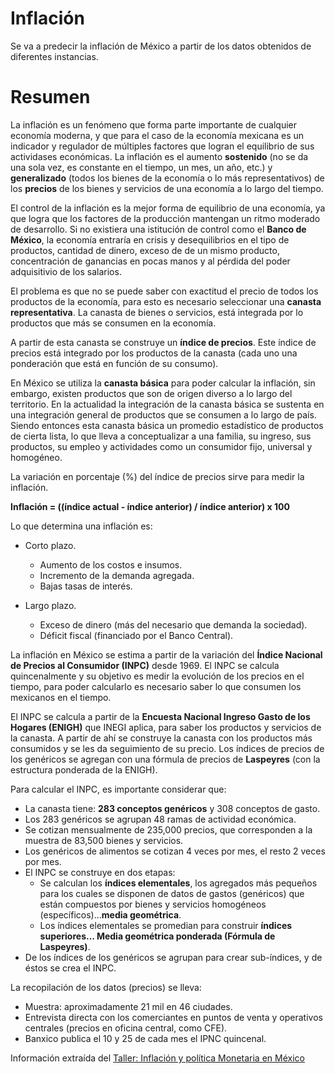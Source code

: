 # **Inflación**
Se va a predecir la inflación de México a partir de los datos obtenidos de diferentes instancias.

# **Resumen**

La inflación es un fenómeno que forma parte importante de cualquier economía moderna, y que para el caso de la economía mexicana es un indicador y regulador de múltiples factores que logran el equilibrio de sus actividases económicas. La inflación es el aumento **sostenido** (no se da una sola vez, es constante en el tiempo, un mes, un año, etc.) y **generalizado** (todos los bienes de la economía o lo más representativos) de los **precios** de los bienes y servicios de una economía a lo largo del tiempo.

El control de la inflación es la mejor forma de equilibrio de una economía, ya que logra que los factores de la producción mantengan un ritmo moderado de desarrollo. Si no existiera una istitución de control como el **Banco de México**, la economía entraría en crisis y desequilibrios en el tipo de productos, cantidad de dinero, exceso de de un mismo producto, concentración de ganancias en pocas manos y al pérdida del poder adquisitivio de los salarios.

El problema es que no se puede saber con exactitud el precio de todos los productos de la economía, para esto es necesario seleccionar una **canasta representativa**. La canasta de bienes o servicios, está integrada por lo productos que más se consumen en la economía.

A partir de esta canasta se construye un **índice de precios**. Este índice de precios está integrado por los productos de la canasta (cada uno una ponderación que está en función de su consumo).

En México se utiliza la **canasta básica** para poder calcular la inflación, sin embargo, existen productos que son de origen diverso a lo largo del territorio. En la actualidad la integración de la canasta básica se sustenta en una integración general de productos que se consumen a lo largo de país. Siendo entonces esta canasta básica un promedio estadístico de productos de cierta lista, lo que lleva a conceptualizar a una familia, su ingreso, sus productos, su empleo y actividades como un consumidor fijo, universal y homogéneo.


La variación en porcentaje (%) del índice de precios sirve para medir la inflación.

**Inflación = ((índice actual - índice anterior) / índice anterior) x 100**

Lo que determina una inflación es:
* Corto plazo.
    - Aumento de los costos e insumos.
    - Incremento de la demanda agregada.
    - Bajas tasas de interés.

* Largo plazo.
    - Exceso de dinero (más del necesario que demanda la sociedad).
    - Déficit fiscal (financiado por el Banco Central).

La inflación en México se estima a partir de la variación del **Índice Nacional de Precios al Consumidor (INPC)** desde 1969. El INPC se calcula quincenalmente y su objetivo es medir la evolución de los precios en el tiempo, para poder calcularlo es necesario saber lo que consumen los mexicanos en el tiempo.

El INPC se calcula a partir de la **Encuesta Nacional Ingreso Gasto de los Hogares (ENIGH)** que INEGI aplica, para saber los productos y servicios de la canasta. A partir de ahí se construye la canasta con los productos más consumidos y se les da seguimiento de su precio. Los índices de precios de los genéricos se agregan con una fórmula de precios de **Laspeyres** (con la estructura ponderada de la ENIGH).

Para calcular el INPC, es importante considerar que:
 * La canasta tiene: **283 conceptos genéricos** y 308 conceptos de gasto.
 * Los 283 genéricos se agrupan 48 ramas de actividad económica.
 * Se cotizan mensualmente de 235,000 precios, que corresponden a la muestra de 83,500 bienes y servicios.
 * Los genéricos de alimentos se cotizan 4 veces por mes, el resto 2 veces por mes.
 * El INPC se construye en dos etapas:
   - Se calculan los **índices elementales**, los agregados más pequeños para los cuales se disponen de datos de gastos (genéricos) que están compuestos por bienes y servicios homogéneos (específicos)...**media geométrica**.
   - Los índices elementales se promedian para construir **índices superiores... Media geométrica ponderada (Fórmula de Laspeyres)**.
 * De los índices de los genéricos se agrupan para crear sub-índices, y de éstos se crea el INPC.
 
 La recopilación de los datos (precios) se lleva:
 * Muestra: aproximadamente 21 mil en 46 ciudades.
 * Entrevista directa con los comerciantes en puntos de venta y operativos centrales (precios en oficina central, como CFE).
 * Banxico publica el 10 y 25 de cada mes el IPNC quincenal.

Información extraída del [Taller: Inflación y política Monetaria en México](https://www.uv.mx/personal/esaucedo/files/2010/08/Taller-Inf.-y-PM-en-M%C3%A9xico.pdf)

